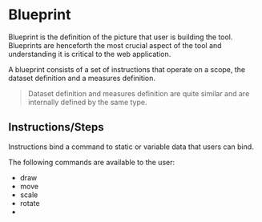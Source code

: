
# Blueprint
Blueprint is the definition of the picture that user is building the tool. Blueprints are henceforth the most crucial aspect of the tool and understanding it is critical to the web application.

A blueprint consists of a set of instructions that operate on a scope, the dataset definition and a measures definition.

> Dataset definition and measures definition are quite similar and are internally defined by the same type.

## Instructions/Steps
Instructions bind a command to static or variable data that users can bind. 

The following commands are available to the user:

- draw
- move
- scale
- rotate
-  
